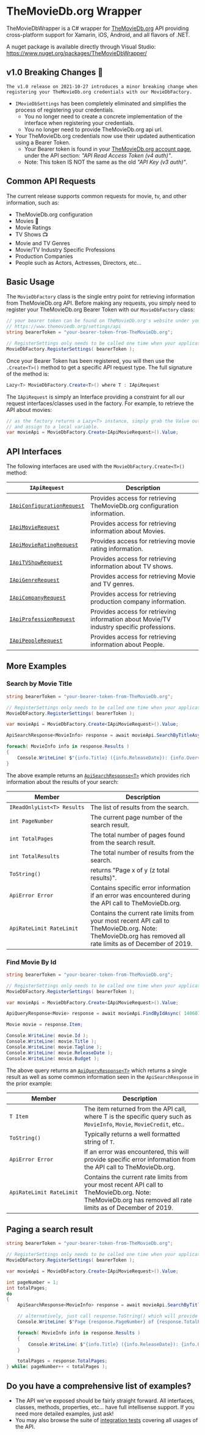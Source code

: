 <style>
table td:first-child > code {
  white-space: nowrap;
}
</style>


# TheMovieDb.org Wrapper
TheMovieDbWrapper is a C# wrapper for [TheMovieDb.org](https://www.themoviedb.org) API providing cross-platform support for Xamarin, iOS, Android, and all flavors of .NET.

A nuget package is available directly through Visual Studio: https://www.nuget.org/packages/TheMovieDbWrapper/

## v1.0 Breaking Changes :vomiting_face:
```
The v1.0 release on 2021-10-27 introduces a minor breaking change when registering your TheMovieDb.org credentials with our MovieDbFactory.
```

* `IMovieDbSettings` has been completely eliminated and simplifies the process of registering your credentials.
  * You no longer need to create a concrete implementation of the interface when registering your credentials.
  * You no longer need to provide TheMovieDb.org api url.
* Your TheMovieDb.org credentials now use their updated authentication using a Bearer Token.
  * Your Bearer token is found in your [TheMovieDb.org account page](https://www.themoviedb.org/settings/api), under the API section: _"API Read Access Token (v4 auth)"_. 
  * Note: This token IS NOT the same as the old _"API Key (v3 auth)"_.

## Common API Requests
The current release supports common requests for movie, tv, and other information, such as:
* TheMovieDb.org configuration
* Movies :movie_camera:	
* Movie Ratings
* TV Shows :tv:
* Movie and TV Genres
* Movie/TV Industry Specific Professions
* Production Companies
* People such as Actors, Actresses, Directors, etc...

## Basic Usage
The `MovieDbFactory` class is the single entry point for retrieving information from TheMovieDb.org API. Before making any requests, you simply need to register your TheMovieDb.org Bearer Token with our `MovieDbFactory` class:

```csharp
// your bearer token can be found on TheMovieDb.org's website under your account settings
// https://www.themoviedb.org/settings/api
string bearerToken = "your-bearer-token-from-TheMovieDb.org";

// RegisterSettings only needs to be called one time when your application starts-up.
MovieDbFactory.RegisterSettings( bearerToken );
```

Once your Bearer Token has been registered, you will then use the `.Create<T>()` method to get a specific API request type. The full signature of the method is:

```csharp
Lazy<T> MovieDbFactory.Create<T>() where T : IApiRequest
```

The `IApiRequest` is simply an Interface providing a constraint for all our request interfaces/classes used in the factory. For example, to retrieve the API about movies:

```csharp
// as the factory returns a Lazy<T> instance, simply grab the Value out of the Lazy<T>
// and assign to a local variable.
var movieApi = MovieDbFactory.Create<IApiMovieRequest>().Value;
```
## API Interfaces
The following interfaces are used with the `MovieDbFactory.Create<T>()` method:

`IApiRequest` | Description
-|-
[`IApiConfigurationRequest`](DM.MovieApi/MovieDb/Configuration/IApiConfigurationRequest.cs) | Provides access for retrieving TheMovieDb.org configuration information.
[`IApiMovieRequest`](DM.MovieApi/MovieDb/Movies/IApiMovieRequest.cs) | Provides access for retrieving information about Movies.
[`IApiMovieRatingRequest`](DM.MovieApi/MovieDb/Certifications/IApiMovieRatingRequest.cs) | Provides access for retrieving movie rating information.
[`IApiTVShowRequest`](DM.MovieApi/MovieDb/TV/IApiTVShowRequest.cs) | Provides access for retrieving information about TV shows.
[`IApiGenreRequest`](DM.MovieApi/MovieDb/Genres/IApiGenreRequest.cs) | Provides access for retrieving Movie and TV genres.
[`IApiCompanyRequest`](DM.MovieApi/MovieDb/Companies/IApiCompanyRequest.cs) | Provides access for retrieving production company information.
[`IApiProfessionRequest`](DM.MovieApi/MovieDb/IndustryProfessions/IApiProfessionRequest.cs) | Provides access for retrieving information about Movie/TV industry specific professions.
[`IApiPeopleRequest`](DM.MovieApi/MovieDb/People/IApiPeopleRequest.cs) | Provides access for retrieving information about People.

## More Examples

### Search by Movie Title

```csharp
string bearerToken = "your-bearer-token-from-TheMovieDb.org";

// RegisterSettings only needs to be called one time when your application starts-up.
MovieDbFactory.RegisterSettings( bearerToken );

var movieApi = MovieDbFactory.Create<IApiMovieRequest>().Value;

ApiSearchResponse<MovieInfo> response = await movieApi.SearchByTitleAsync( "Star Trek" );

foreach( MovieInfo info in response.Results )
{
    Console.WriteLine( $"{info.Title} ({info.ReleaseDate}): {info.Overview}" );
}
```

The above example returns an [`ApiSearchResponse<T>`](DM.MovieApi/ApiResponse/ApiSearchResponse.cs) which provides rich information about the results of your search:

Member | Description
-|-
`IReadOnlyList<T> Results` | The list of results from the search.
`int PageNumber` | The current page number of the search result.
`int TotalPages` | The total number of pages found from the search result.
`int TotalResults` | The total number of results from the search.
`ToString()` | returns "Page x of y (z total results)".
`ApiError Error` | Contains specific error information if an error was encountered during the API call to TheMovieDb.org.
`ApiRateLimit RateLimit` | Contains the current rate limits from your most recent API call to TheMovieDb.org. Note: TheMovieDb.org has removed all rate limits as of December of 2019.

### Find Movie By Id

```csharp
string bearerToken = "your-bearer-token-from-TheMovieDb.org";

// RegisterSettings only needs to be called one time when your application starts-up.
MovieDbFactory.RegisterSettings( bearerToken );

var movieApi = MovieDbFactory.Create<IApiMovieRequest>().Value;

ApiQueryResponse<Movie> response = await movieApi.FindByIdAsync( 140607 );

Movie movie = response.Item;

Console.WriteLine( movie.Id );
Console.WriteLine( movie.Title );
Console.WriteLine( movie.Tagline );
Console.WriteLine( movie.ReleaseDate );
Console.WriteLine( movie.Budget );
```

The above query returns an [`ApiQueryResponse<T>`](DM.MovieApi/ApiResponse/ApiQueryResponse.cs) which returns a single result as well as some common information seen in the `ApiSearchResponse` in the prior example:

Member | Description
-|-
`T Item` | The item returned from the API call, where T is the specific query such as `MovieInfo`, `Movie`, `MovieCredit`, etc..
`ToString()` | Typically returns a well formatted string of `T`.
`ApiError Error` | If an error was encountered, this will provide specific error information from the API call to TheMovieDb.org.
`ApiRateLimit RateLimit` | Contains the current rate limits from your most recent API call to TheMovieDb.org. Note: TheMovieDb.org has removed all rate limits as of December of 2019.

## Paging a search result
```csharp
string bearerToken = "your-bearer-token-from-TheMovieDb.org";

// RegisterSettings only needs to be called one time when your application starts-up.
MovieDbFactory.RegisterSettings( bearerToken );

var movieApi = MovieDbFactory.Create<IApiMovieRequest>().Value;

int pageNumber = 1;
int totalPages;
do
{
    ApiSearchResponse<MovieInfo> response = await movieApi.SearchByTitleAsync( "Harry", pageNumber );

    // alternatively, just call response.ToString() which will provide the same paged information format as below:
    Console.WriteLine( $"Page {response.PageNumber} of {response.TotalPages} ({response.TotalResults} total results)" );

    foreach( MovieInfo info in response.Results )
    {
        Console.WriteLine( $"{info.Title} ({info.ReleaseDate}): {info.Overview}" );
    }

    totalPages = response.TotalPages;
} while( pageNumber++ < totalPages );
```

## Do you have a comprehensive list of examples?
* The API we've exposed should be fairly straight forward. All interfaces, classes, methods, properties, etc... have full intellisense support. If you need more detailed examples, just ask!
* You may also browse the suite of [integration tests](DM.MovieApi.IntegrationTests/) covering all usages of the API.

